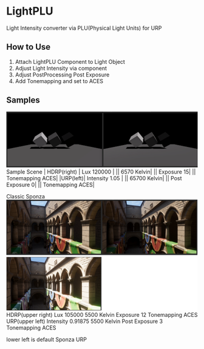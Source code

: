 # LightPLU
 Light Intensity converter via PLU(Physical Light Units) for URP

## How to Use
1. Attach LightPLU Component to Light Object
2. Adjust Light Intensity via component
3. Adjust PostProcessing Post Exposure
4. Add Tonemapping and set to ACES

## Samples

![image](https://github.com/8izips/LightPLU/blob/images/sampleCompare.png)
Sample Scene
| HDRP(right) | Lux 120000 |
||	6570 Kelvin|
||	Exposure 15|
||	Tonemapping ACES|
|URP(left)| Intensity 1.05 |
||	65700 Kelvin|
||	Post Exposure 0|
||	Tonemapping ACES|
 
Classic Sponza
![image](https://github.com/8izips/LightPLU/blob/images/sponzaCompare.png)
HDRP(upper right)
	Lux 105000
	5500 Kelvin
	Exposure 12
	Tonemapping ACES
URP(upper left)
	Intensity 0.91875
	5500 Kelvin
	Post Exposure 3
	Tonemapping ACES

lower left is default Sponza URP
